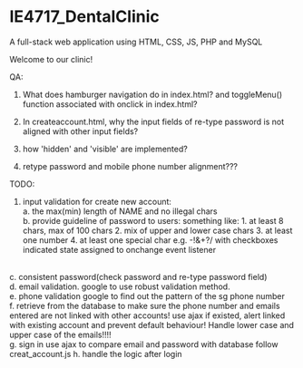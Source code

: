 # IE4717_DentalClinic
A full-stack web application using HTML, CSS, JS, PHP and MySQL

Welcome to our clinic!

QA:
1. What does hamburger navigation do in index.html? and toggleMenu() function associated with onclick in index.html?

2. In createaccount.html, why the input fields of re-type password is not aligned with other input fields?

3. how 'hidden' and 'visible' are implemented?

4. retype password and mobile phone number alignment???

TODO:

1. input validation for create new account:<br>a. the max(min) length of NAME and no illegal chars<BR>
b. provide guideline of password to users:
something like: 1. at least 8 chars, max of 100 chars 2. mix of upper and lower case chars 3. at least one number 4. at least one special char e.g. -!&+?/ with checkboxes indicated state assigned to onchange event listener
<br>
c. consistent password(check password and re-type password field)<br>
d. email validation. google to use robust validation method.<br>
e. phone validation google to find out the pattern of the sg phone number
<br>
f. retrieve from the database to make sure the phone number and emails entered are not linked with other accounts! use ajax if existed, alert linked with existing account and prevent default behaviour! Handle lower case and upper case of the emails!!!!
<BR>
g. sign in use ajax to compare email and password with database follow creat_account.js
h. handle the logic after login